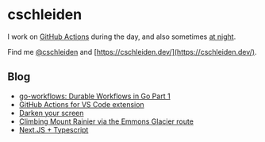 # cschleiden

I work on [GitHub Actions](https://github.com/features/actions) during the day, and also sometimes [at night](https://github.com/cschleiden/vscode-github-actions). 

Find me [@cschleiden](https://twitter.com/cschleiden) and [https://cschleiden.dev/](https://cschleiden.dev/).

## Blog
<!--START_SECTION:feed-->
* [go-workflows: Durable Workflows in Go Part 1](https:&#x2F;&#x2F;cschleiden.dev&#x2F;blog&#x2F;2022-02-13-go-workflows-part1&#x2F;)
* [GitHub Actions for VS Code extension](https:&#x2F;&#x2F;cschleiden.dev&#x2F;blog&#x2F;2020-02-23-github-actions-for-vs-code-extension&#x2F;)
* [Darken your screen](https:&#x2F;&#x2F;cschleiden.dev&#x2F;darken-your-screen&#x2F;)
* [Climbing Mount Rainier via the Emmons Glacier route](https:&#x2F;&#x2F;cschleiden.dev&#x2F;mount-rainier-emmons-2019&#x2F;)
* [Next.JS + Typescript](https:&#x2F;&#x2F;cschleiden.dev&#x2F;next-js-typescript&#x2F;)
<!--END_SECTION:feed-->
